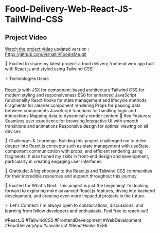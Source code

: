 # Food-Delivery-Web-React-JS-TailWind-CSS
## Project Video
[Watch the project video](https://youtu.be/_kbBnGcXo6Q)
updated version : https://github.com/vishalIII/FoodieMe.git

🚀 Excited to share my latest project: a food delivery frontend web app built with React.js and styled using Tailwind CSS!

⚡️ Technologies Used:

React.js with JSX for component-based architecture
Tailwind CSS for modern styling and responsiveness
ES6 for enhanced JavaScript functionality
React hooks for state management and lifecycle methods
Fragments for cleaner component rendering
Props for passing data between components
JavaScript functions for handling logic and interactions
Mapping data to dynamically render content
🎯 Key Features:
Seamless user experience for browsing 
Interactive UI with smooth transitions and animations
Responsive design for optimal viewing on all devices

🌟 Challenges & Learnings:
Building this project challenged me to delve deeper into React.js concepts such as state management with useState, component communication with props, and efficient rendering using fragments. It also honed my skills in front-end design and development, particularly in creating engaging user interfaces.

🙏 Gratitude:
A big shoutout to the React.js and Tailwind CSS communities for their incredible resources and support throughout this journey. 

🚀 Excited for What's Next:
This project is just the beginning! I'm looking forward to exploring more advanced React.js features, diving into backend development, and creating even more impactful projects in the future.

✨ Let's Connect: I'm always open to collaborations, discussions, and learning from fellow developers and enthusiasts. Feel free to reach out!

#ReactJS #TailwindCSS #FrontendDevelopment #WebDevelopment #FoodDeliveryApp #JavaScript #ReactHooks #ES6
